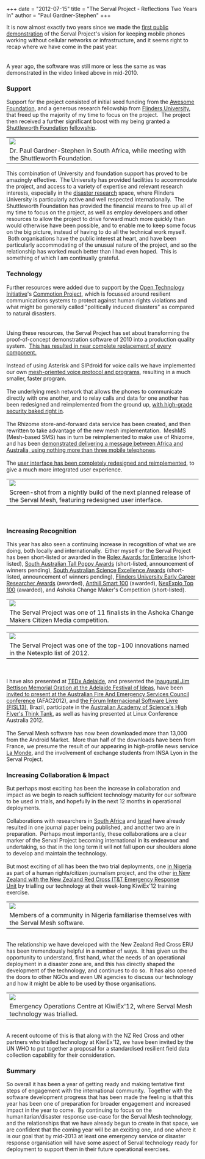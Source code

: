 +++
date = "2012-07-15"
title = "The Serval Project - Reflections Two Years In"
author = "Paul Gardner-Stephen"
+++

<div class="post-body entry-content" id="post-body-3774658266810804163" itemprop="description articleBody">


<span>It is now almost exactly two years since we made the </span><a href="http://www.youtube.com/watch?v=K819ggBvkU0&amp;list=FLD7iJhnqGVKyjoXavxJrFRA&amp;index=7&amp;feature=plpp_video">first public demonstration</a><span> of the Serval Project's vision for keeping mobile phones working without cellular networks or infrastructure, and it seems right to recap where we have come in the past year.</span><br/>
<span><br/></span><br/>
A year ago, the software was still more or less the same as was demonstrated in the video linked above in mid-2010.<br/>
<h3>
Support</h3>
Support for the project consisted of initial seed funding from the <a href="http://www.awesomefoundation.org/en/projects/1388">Awesome Foundation</a>, and a generous research fellowship from <a href="http://www.flinders.edu.au/">Flinders University</a>, that freed up the majority of my time to focus on the project.  <span>The project then received a further significant boost with my being granted a </span><a href="http://shuttleworthfoundation.org/">Shuttleworth Foundation</a><span> </span><a href="http://www.shuttleworthfoundation.org/fellows/paul-gardner-stephen/">fellowship</a><span>.</span><br/>
<table align="center" cellpadding="0" cellspacing="0" class="tr-caption-container"><tbody>
<tr><td><a href="http://3.bp.blogspot.com/-9Ckic1engX4/Tsn05drlygI/AAAAAAAAAH4/fjwo20U56GE/s1600/16112011303.jpg"><img src="http://3.bp.blogspot.com/-9Ckic1engX4/Tsn05drlygI/AAAAAAAAAH4/fjwo20U56GE/s400/16112011303.jpg"/></a></td></tr>
<tr><td class="tr-caption">Dr. Paul Gardner-Stephen in South Africa, while meeting with the Shuttleworth Foundation.</td></tr>
</tbody></table>
<span>This combination of University and foundation support has proved to be amazingly effective.  The University has provided facilities to accommodate the project, and access to a variety of expertise and relevant research interests, especially in the <a href="http://www.flinders.edu.au/nursing/research/flinders-university-disaster-research-centre/">disaster research</a> space, where Flinders University is particularly active and well respected internationally.  The Shuttleworth Foundation has provided the financial means to free up all of my time to focus on the project, as well as employ developers and other resources to allow the project to drive forward much more quickly than would otherwise have been possible, and to enable me to keep some focus on the big picture, instead of having to do all the technical work myself.  Both organisations have the public interest at heart, and have been particularly accommodating of the unusual nature of the project, and so the relationship has worked much better than I had even hoped.  This is something of which I am continually grateful.</span><br/>
<h3>
<span>Technology</span></h3>
<span>Further resources were added due to support by the <a href="http://oti.newamerica.net/">Open Technology Initiative</a>'s <a href="http://oti.newamerica.net/commotion_wireless_0">Commotion Project</a>, which is focussed around resilient communications systems to protect against human rights violations and what might be generally called "politically induced disasters" as compared to natural disasters.</span><br/>
<span><br/></span><br/>
Using these resources, the Serval Project has set about transforming the proof-of-concept demonstration software of 2010 into a production quality system.  <a href="http://servalpaul.blogspot.com.au/2012/06/serval-project-quarterly-update-2012q2.html">This has resulted in near complete replacement of every component.</a> <br/>
<br/>
Instead of using Asterisk and SIPdroid for voice calls we have implemented our own <a href="http://servalpaul.blogspot.com.au/2012/07/sneak-peak-of-encrypted-calls-even-on.html">mesh-oriented voice protocol and programs</a>, resulting in a much smaller, faster program. <br/>
<br/>
The underlying mesh network that allows the phones to communicate directly with one another, and to relay calls and data for one another has been redesigned and reimplemented from the ground up, <a href="http://servalpaul.blogspot.com.au/2012/04/making-security-simple.html">with high-grade security baked right in</a>. <br/>
<br/>
The Rhizome store-and-forward data service has been created, and then rewritten to take advantage of the new mesh implementation.  MeshMS (Mesh-based SMS) has in turn be reimplemented to make use of Rhizome, and has been <a href="http://servalpaul.blogspot.com.au/2011/11/demonstrating-serval-rhizome-store-and.html">demonstrated delivering a message between Africa and Australia, using nothing more than three mobile telephones</a>.<br/>
<br/>
The <a href="http://servalpaul.blogspot.com.au/2012/06/screenshots-from-serval-nightly-builds.html">user interface has been completely redesigned and reimplemented</a>, to give a much more integrated user experience.<br/>
<table align="center" cellpadding="0" cellspacing="0" class="tr-caption-container"><tbody>
<tr><td><a href="http://2.bp.blogspot.com/-FNXhGPdMHUg/T-u3x6TSz1I/AAAAAAAAAPI/yUUIuXKNX5A/s1600/0.09pre-main-screen-20120516.png"><img src="http://2.bp.blogspot.com/-FNXhGPdMHUg/T-u3x6TSz1I/AAAAAAAAAPI/yUUIuXKNX5A/s1600/0.09pre-main-screen-20120516.png"/></a></td></tr>
<tr><td class="tr-caption">Screen-shot from a nightly build of the next planned release of the Serval Mesh, featuring redesigned user interface.</td></tr>
</tbody></table>
<br/>
<h3>
Increasing Recognition</h3>
<div>
This year has also seen a continuing increase in recognition of what we are doing, both locally and internationally.  Either myself or the Serval Project has been short-listed or awarded in the <a href="http://www.rolexawards.com/">Rolex Awards for Enterprise</a> (short-listed), <a href="http://www.aips.net.au/tall-poppies/sa-tall-poppies/">South Australian Tall Poppy Awards</a> (short-listed, announcement of winners pending), <a href="http://www.scienceawards.sa.gov.au/categories/">South Australian Science Excellence Awards</a> <span>(short-listed, announcement of winners pending)</span><span>, <a href="http://blogs.flinders.edu.au/flinders-news/2011/12/23/flinders-extends-its-praise-to-emerging-early-career-researchers/">Flinders University Early Career Researcher Awards</a> (awarded), <a href="http://anthillonline.com/anthills-smart-100-winners-revealed-2012/">Anthill Smart 100</a> (awarded), <a href="http://servalpaul.blogspot.com.au/2012/02/serval-has-made-netexplo-2012-top-100.html">NexExplo Top 100</a> (awarded), and Ashoka Change Maker's Competition (short-listed).</span></div>
<table align="center" cellpadding="0" cellspacing="0" class="tr-caption-container"><tbody>
<tr><td><a href="http://1.bp.blogspot.com/-TDHWQ3KUxQI/TrsCULSnsOI/AAAAAAAAAHg/JHqN6xpoqZI/s1600/GOOGLE_badge_finalist.png"><img src="http://1.bp.blogspot.com/-TDHWQ3KUxQI/TrsCULSnsOI/AAAAAAAAAHg/JHqN6xpoqZI/s1600/GOOGLE_badge_finalist.png"/></a></td></tr>
<tr><td class="tr-caption">The Serval Project was one of 11 finalists in the Ashoka Change Makers Citizen Media competition.<br/></td></tr>
</tbody></table>
<table align="center" cellpadding="0" cellspacing="0" class="tr-caption-container"><tbody>
<tr><td><a href="http://2.bp.blogspot.com/-rfZgu179xRs/TzJLqS-4ygI/AAAAAAAAAJ4/QQx66aonPnM/s1600/100+innovator.JPG"><img src="http://2.bp.blogspot.com/-rfZgu179xRs/TzJLqS-4ygI/AAAAAAAAAJ4/QQx66aonPnM/s200/100+innovator.JPG"/></a></td></tr>
<tr><td class="tr-caption">The Serval Project was one of the top-100 innovations named in the Netexplo list of 2012.</td></tr>
</tbody></table>
<div>
<span><br/></span></div>
<div>
<span><br/></span></div>
<div>
<span>I have also presented at <a href="http://servalpaul.blogspot.com.au/2011/11/tedx-adelaide-talk-is-now-on-youtube.html">TEDx Adelaide</a>, and presented the <a href="http://adelaidefestivalofideas.com.au/jim-bettison-oration-inaction-will-cost-us-our-future/">Inaugural Jim Bettison Memorial Oration at the Adelaide Festival of Ideas</a>, have been <a href="http://www.afac2012.org/speakers/speakers">invited to present at the Australian Fire And Emergency Services Council conference</a> (AFAC2012), and <a href="http://softwarelivre.org/fisl13">the Fórum Internacional Software Livre (FISL13)</a>, Brazil, participate in the <a href="http://www.science.org.au/events/thinktank/">Australian Academy of Science's High Flyer's Think Tank</a>, as well as having presented at Linux Conference Australia 2012.</span></div>
<div>
<span><br/></span></div>
<div>
<span>The Serval Mesh software has now been downloaded more than 13,000 from the Android Market.  More than half of the downloads have been from France, we presume the result of our appearing in high-profile news service <a href="http://www.lemonde.fr/international/article/2012/04/21/le-logiciel-de-telephonie-mobile-qui-defie-le-controle-des-etats_1688852_3210.html#xtor=AL-32280258">La Monde</a>, and the involvement of exchange students from INSA Lyon in the Serval Project.</span></div>
<h3>
<span>Increasing Collaboration &amp; Impact</span></h3>
<div>
<span>But perhaps most exciting has been the increase in collaboration and impact as we begin to reach sufficient technology maturity for our software to be used in trials, and hopefully in the next 12 months in operational deployments.  </span></div>
<div>
<span><br/></span></div>
<div>
<span>Collaborations with researchers in <a href="http://www.ngportal.com/micadeyeye/">South Africa</a> and <a href="http://jct.academia.edu/ArielStulman">Israel</a> have already resulted in one journal paper being published, and another two are in preparation.  Perhaps most importantly, these collaborations are a clear marker of the Serval Project becoming international in its endeavour and undertaking, so that in the long term it will not fall upon our shoulders alone to develop and maintain the technology.</span></div>
<div>
<span><br/></span></div>
<div>
<span>But most exciting of all has been the two trial deployments, one <a href="http://servalpaul.blogspot.com.au/2011/10/photos-and-update-from-nigeria.html">in Nigeria</a> as part of a human rights/citizen journalism project, and the other <a href="http://servalpaul.blogspot.com.au/2012/03/kiwiex-2012-installing-and-updating.html">in New Zealand with the New Zealand Red Cross IT&amp;T Emergency Response Unit</a> by trialling our technology at their week-long KiwiEx'12 training exercise.</span></div>
<table align="center" cellpadding="0" cellspacing="0" class="tr-caption-container"><tbody>
<tr><td><a href="http://2.bp.blogspot.com/-68qzyeZ0S-0/TozlXkzJzMI/AAAAAAAAAF8/JvR5WclXL00/s1600/DSCF0829.JPG"><img src="http://2.bp.blogspot.com/-68qzyeZ0S-0/TozlXkzJzMI/AAAAAAAAAF8/JvR5WclXL00/s400/DSCF0829.JPG"/></a></td></tr>
<tr><td class="tr-caption">Members of a community in Nigeria familiarise themselves with the Serval Mesh software.</td></tr>
</tbody></table>
<div>
<span></span><br/><span></span></div>
<div>
<span>The relationship we have developed with the New Zealand Red Cross ERU has been tremendously helpful in a number of ways.  It has given us the opportunity to understand, first hand, what the needs of an operational deployment in a disaster zone are, and this has directly shaped the development of the technology, and continues to do so.  It has also opened the doors to other NGOs and even UN agencies to discuss our technology and how it might be able to be used by those organisations.  </span></div>
<div>
<span></span><table align="center" cellpadding="0" cellspacing="0" class="tr-caption-container"><tbody>
<tr><td><a href="http://3.bp.blogspot.com/-hW6b8-ZzDKk/T0_H_AxJYrI/AAAAAAAAAKU/7kl3ANWAwBU/s1600/KiwiEx12-EOC.jpg"><img src="http://3.bp.blogspot.com/-hW6b8-ZzDKk/T0_H_AxJYrI/AAAAAAAAAKU/7kl3ANWAwBU/s400/KiwiEx12-EOC.jpg"/></a></td></tr>
<tr><td class="tr-caption">Emergency Operations Centre at KiwiEx'12, where Serval Mesh technology was trialled.</td></tr>
</tbody></table>
<br/><span></span></div>
<div>
<span>A recent outcome of this is that along with the NZ Red Cross and other partners who trialled technology at KiwiEx'12, we have been invited by the UN WHO to put together a proposal for a standardised resilient field data collection capability for their consideration.</span></div>
<h3>
<span>Summary</span></h3>
<div>
So overall it has been a year of getting ready and making tentative first steps of engagement with the international community.  Together with the software development progress that has been made the feeling is that this year has been one of preparation for broader engagement and increased impact in the year to come.  By continuing to focus on the humanitarian/disaster response use-case for the Serval Mesh technology, and the relationships that we have already begun to create in that space, we are confident that the coming year will be an exciting one, and one where it is our goal that by mid-2013 at least one emergency service or disaster response organisation will have some aspect of Serval technology ready for deployment to support them in their future operational exercises.</div>
<div></div>
</div>
